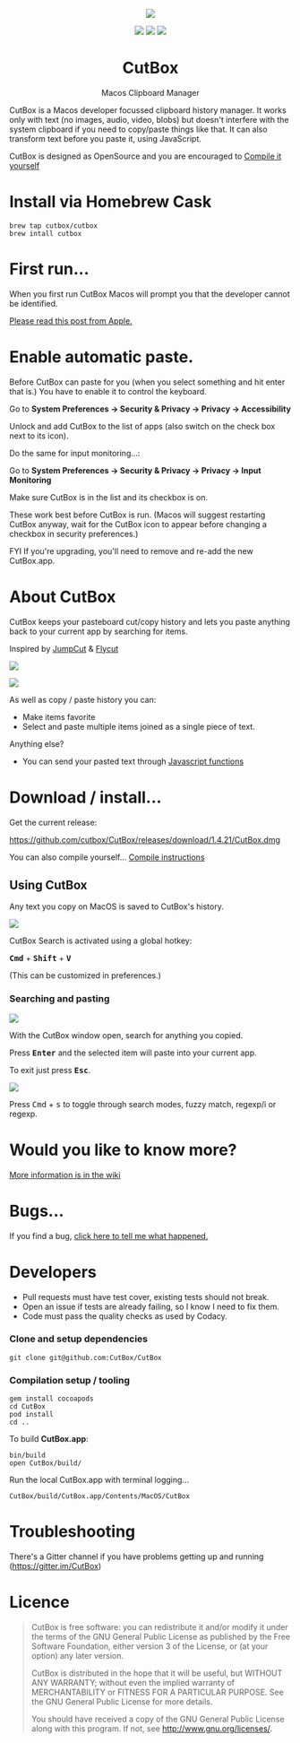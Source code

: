 <p align="center">
  <img src="https://github.com/cutbox/CutBox/raw/master/CutBox/CutBox/GraphicAssets/cutbox-icon.png">
</p>

<p align="center">
  <a href="https://gitter.im/CutBox/Lobby" title="Chat about CutBox"/><img src="https://badges.gitter.im/cutbox/CutBox.png"/></a>&nbsp;<a href="https://www.codacy.com/gh/cutbox/CutBox/dashboard?utm_source=github.com&amp;utm_medium=referral&amp;utm_content=cutbox/CutBox&amp;utm_campaign=Badge_Grade"><img src="https://app.codacy.com/project/badge/Grade/ae11b1b41bbe432c88c02ba9a50d5f2d"/></a>&nbsp;<a href="https://github.com/cutbox/CutBox/actions/workflows/xcode-build.yml"><img src="https://github.com/cutbox/CutBox/actions/workflows/xcode-build.yml/badge.svg" /></a>
</p>

<div align="center">
    <h1>CutBox</h1>
  <p>Macos Clipboard Manager</p>
</div>

CutBox is a Macos developer focussed clipboard history manager. It works only with text (no images, audio, video, blobs) but doesn't interfere with the system clipboard if you need to copy/paste things like that.  It can also transform text before you paste it, using JavaScript. 

CutBox is designed as OpenSource and you are encouraged to [Compile it yourself](#compilation-setup--tooling)

# Install via Homebrew Cask

```
brew tap cutbox/cutbox
brew intall cutbox
```

# First run...

When you first run CutBox Macos will prompt you that the developer cannot be identified.

[Please read this post from Apple.](https://support.apple.com/en-us/HT202491#:~:text=If%20you%20want%20to%20open%20an%20app%20that%20hasn%E2%80%99t%20been%20notarized%20or%20is%20from%20an%20unidentified%20developer)

# Enable automatic paste.

Before CutBox can paste for you (when you select something and hit enter that is.) You have to enable it to control the keyboard.

Go to **System Preferences -> Security & Privacy -> Privacy -> Accessibility**

Unlock and add CutBox to the list of apps (also switch on the check box next to its icon). 

Do the same for input monitoring...:

Go to **System Preferences -> Security & Privacy -> Privacy -> Input Monitoring**

Make sure CutBox is in the list and its checkbox is on.

These work best before CutBox is run. (Macos will suggest restarting CutBox anyway, wait for the CutBox icon to appear before changing a checkbox in security preferences.)

FYI If you're upgrading, you'll need to remove and re-add the new CutBox.app.



# About CutBox

CutBox keeps your pasteboard cut/copy history and lets you paste
anything back to your current app by searching for items.

Inspired by [JumpCut](https://github.com/snark/jumpcut) & [Flycut](https://github.com/TermiT/Flycut)

![](CutBox/CutBox/GraphicAssets/cutbox-search-bar.png)

![](CutBox/CutBox/GraphicAssets/cutbox-search-fuzzy.png)

As well as copy / paste history you can:

- Make items favorite
- Select and paste multiple items joined as a single piece of text.

Anything else?

- You can send your pasted text through [Javascript functions](https://github.com/cutbox/CutBox/wiki/Javascript-support-in-CutBox)

# Download / install...

Get the current release:

https://github.com/cutbox/CutBox/releases/download/1.4.21/CutBox.dmg

You can also compile yourself... [Compile instructions](#compilation-setup--tooling)

## Using CutBox

Any text you copy on MacOS is saved to CutBox's history.

![](CutBox/CutBox/GraphicAssets/cutbox-menu.png)

CutBox Search is activated using a global hotkey:

<kbd>**Cmd**</kbd> + <kbd>**Shift**</kbd> + <kbd>**V**</kbd>

(This can be customized in preferences.)

### Searching and pasting

![](CutBox/CutBox/GraphicAssets/cutbox-search-fuzzy.png)

With the CutBox window open, search for anything you copied.

Press <kbd>**Enter**</kbd> and the selected item will paste into your
current app.

To exit just press <kbd>**Esc**</kbd>.

![](CutBox/CutBox/GraphicAssets/cutbox-search-mode.gif)

Press <kbd>Cmd</kbd> + <kbd>s</kbd> to toggle through search modes,
fuzzy match, regexp/i or regexp.

# Would you like to know more?

[More information is in the wiki](https://github.com/cutbox/CutBox/wiki)

# Bugs...

If you find a bug, [click here to tell me what happened.](https://github.com/cutbox/CutBox/issues/new?template=ISSUE_TEMPLATE.md)

# Developers

- Pull requests must have test cover, existing tests should not break.
- Open an issue if tests are already failing, so I know I need to fix them.
- Code must pass the quality checks as used by Codacy.

### Clone and setup dependencies

    git clone git@github.com:CutBox/CutBox

### Compilation setup / tooling

```
gem install cocoapods
cd CutBox
pod install
cd ..
```

To build **CutBox.app**:

```
bin/build
open CutBox/build/
```

Run the local CutBox.app with terminal logging...

```
CutBox/build/CutBox.app/Contents/MacOS/CutBox
```

# Troubleshooting

There's a Gitter channel if you have problems getting up and running (https://gitter.im/CutBox)

# Licence

> CutBox is free software: you can redistribute it and/or modify
> it under the terms of the GNU General Public License as published by
> the Free Software Foundation, either version 3 of the License, or
> (at your option) any later version.
>
> CutBox is distributed in the hope that it will be useful,
> but WITHOUT ANY WARRANTY; without even the implied warranty of
> MERCHANTABILITY or FITNESS FOR A PARTICULAR PURPOSE.  See the
> GNU General Public License for more details.
>
> You should have received a copy of the GNU General Public License
> along with this program.  If not, see <http://www.gnu.org/licenses/>.
